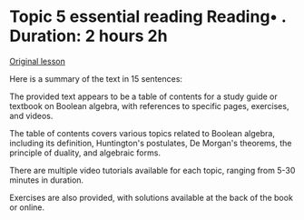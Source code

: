 # Topic 5 essential reading Reading• . Duration: 2 hours 2h

[Original lesson](https://www.coursera.org/learn/uol-discrete-mathematics/supplement/4rQcO/topic-5-essential-reading)

Here is a summary of the text in 15 sentences:

The provided text appears to be a table of contents for a study guide or textbook on Boolean algebra, with references to specific pages, exercises, and videos.

The table of contents covers various topics related to Boolean algebra, including its definition, Huntington's postulates, De Morgan's theorems, the principle of duality, and algebraic forms.

There are multiple video tutorials available for each topic, ranging from 5-30 minutes in duration.

Exercises are also provided, with solutions available at the back of the book or online.

